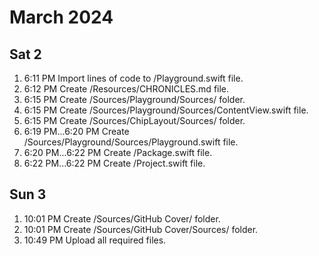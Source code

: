 # March 2024

## Sat 2
1. 6:11 PM Import lines of code to /Playground.swift file.
1. 6:12 PM Create /Resources/CHRONICLES.md file.
1. 6:15 PM Create /Sources/Playground/Sources/ folder.
1. 6:15 PM Create /Sources/Playground/Sources/ContentView.swift file.
1. 6:15 PM Create /Sources/ChipLayout/Sources/ folder.
1. 6:19 PM...6:20 PM Create /Sources/Playground/Sources/Playground.swift file.
1. 6:20 PM...6:22 PM Create /Package.swift file.
1. 6:22 PM...6:22 PM Create /Project.swift file.

## Sun 3
1. 10:01 PM Create /Sources/GitHub Cover/ folder.
1. 10:01 PM Create /Sources/GitHub Cover/Sources/ folder.
1. 10:49 PM Upload all required files.
